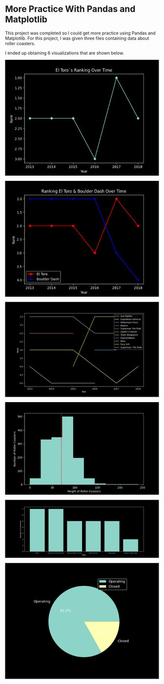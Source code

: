 # More Practice With Pandas and Matplotlib

This project was completed so I could get more practice using Pandas and Matplotlib. For this project, I was given three files containing data about roller coasters. 

I ended up obtaining 6 visualizations that are shown below. 

![img1](https://github.com/omcevoy/exPandas/blob/master/rollercoaster/img/fig1.png)

![img2](https://github.com/omcevoy/exPandas/blob/master/rollercoaster/img/fig2.png)

![img3](https://github.com/omcevoy/exPandas/blob/master/rollercoaster/img/fig3.png)

![img4](https://github.com/omcevoy/exPandas/blob/master/rollercoaster/img/fig4.png)

![img5](https://github.com/omcevoy/exPandas/blob/master/rollercoaster/img/fig5.png)

![img6](https://github.com/omcevoy/exPandas/blob/master/rollercoaster/img/fig6.png)



